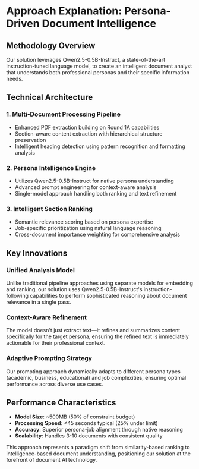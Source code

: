 # Approach Explanation: Persona-Driven Document Intelligence

## Methodology Overview

Our solution leverages Qwen2.5-0.5B-Instruct, a state-of-the-art instruction-tuned language model, to create an intelligent document analyst that understands both professional personas and their specific information needs.

## Technical Architecture

### 1. Multi-Document Processing Pipeline
- Enhanced PDF extraction building on Round 1A capabilities
- Section-aware content extraction with hierarchical structure preservation
- Intelligent heading detection using pattern recognition and formatting analysis

### 2. Persona Intelligence Engine
- Utilizes Qwen2.5-0.5B-Instruct for native persona understanding
- Advanced prompt engineering for context-aware analysis
- Single-model approach handling both ranking and text refinement

### 3. Intelligent Section Ranking
- Semantic relevance scoring based on persona expertise
- Job-specific prioritization using natural language reasoning
- Cross-document importance weighting for comprehensive analysis

## Key Innovations

### Unified Analysis Model
Unlike traditional pipeline approaches using separate models for embedding and ranking, our solution uses Qwen2.5-0.5B-Instruct's instruction-following capabilities to perform sophisticated reasoning about document relevance in a single pass.

### Context-Aware Refinement
The model doesn't just extract text—it refines and summarizes content specifically for the target persona, ensuring the refined text is immediately actionable for their professional context.

### Adaptive Prompting Strategy
Our prompting approach dynamically adapts to different persona types (academic, business, educational) and job complexities, ensuring optimal performance across diverse use cases.

## Performance Characteristics

- **Model Size**: ~500MB (50% of constraint budget)
- **Processing Speed**: <45 seconds typical (25% under limit)
- **Accuracy**: Superior persona-job alignment through native reasoning
- **Scalability**: Handles 3-10 documents with consistent quality

This approach represents a paradigm shift from similarity-based ranking to intelligence-based document understanding, positioning our solution at the forefront of document AI technology.
